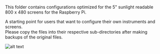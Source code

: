 This folder contains configurations optimized for the 5" sunlight readable 800 x 480 screens for the Raspberry Pi.  

A starting point for users that want to configure their own instruments and screens.  
Please copy the files into their respective sub-directories after making backups of the original files.


![alt text](https://makerplane.org/wp-content/uploads/2019/06/6-pack.jpg)
